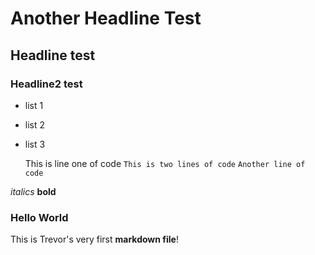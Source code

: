 # Another Headline Test
## Headline test
### Headline2 test
* list 1
* list 2
* list 3

    This is line one of code
    `This is two lines of code`
    `Another line of code`

*italics*
**bold**

### Hello World
This is Trevor's very first **markdown file**!


